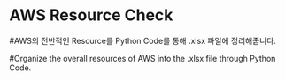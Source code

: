 # AWS Resource Check

#AWS의 전반적인 Resource를 Python Code를 통해 .xlsx 파일에 정리해줍니다.

#Organize the overall resources of AWS into the .xlsx file through Python Code.
